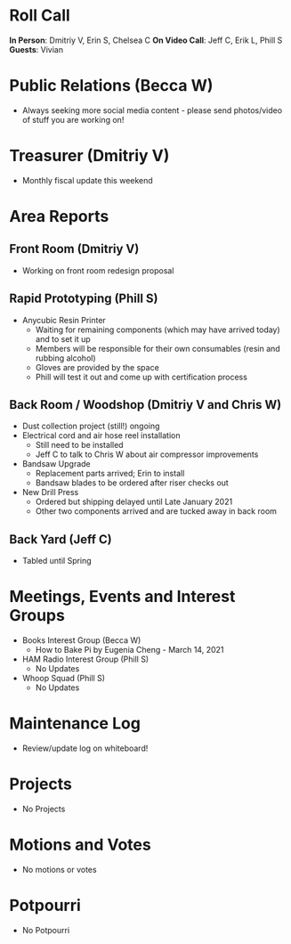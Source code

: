 # Roll Call
**In Person**: Dmitriy V, Erin S, Chelsea C
**On Video Call**: Jeff C, Erik L, Phill S
**Guests**: Vivian

# Public Relations (Becca W)
- Always seeking more social media content - please send photos/video of stuff you are working on!

# Treasurer (Dmitriy V)
- Monthly fiscal update this weekend

# Area Reports
## Front Room (Dmitriy V)
- Working on front room redesign proposal
## Rapid Prototyping (Phill S)
- Anycubic Resin Printer
  - Waiting for remaining components (which may have arrived today) and to set it up
  - Members will be responsible  for their own consumables (resin and rubbing alcohol)
  - Gloves are provided by the space
  - Phill will test it out and come up with certification process
## Back Room / Woodshop (Dmitriy V and Chris W)
- Dust collection project (still!) ongoing
- Electrical cord and air hose reel installation
  - Still need to be installed
  - Jeff C to talk to Chris W about air compressor improvements
- Bandsaw Upgrade
  - Replacement parts arrived; Erin to install
  - Bandsaw blades to be ordered after riser checks out
- New Drill Press
  - Ordered but shipping delayed until Late January 2021
  - Other two components arrived and are tucked away in back room
## Back Yard (Jeff C)
- Tabled until Spring

# Meetings, Events and Interest Groups
- Books Interest Group (Becca W)
  - How to Bake Pi by Eugenia Cheng - March 14, 2021
- HAM Radio Interest Group (Phill S)
  - No Updates
- Whoop Squad (Phill S)
  - No Updates

# Maintenance Log
- Review/update log on whiteboard!
  
# Projects
- No Projects

# Motions and Votes
- No motions or votes

# Potpourri
- No Potpourri
